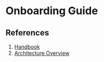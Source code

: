 # Onboarding Guide

## References

1. [Handbook](../Software_Artisan_Handbook/Software_Artisan_Handbook.md)
2. [Architecture Overview](https://github.com/papaya-insurtech/berry/blob/main/docs/architecture-overview/architecture-overview.md)
